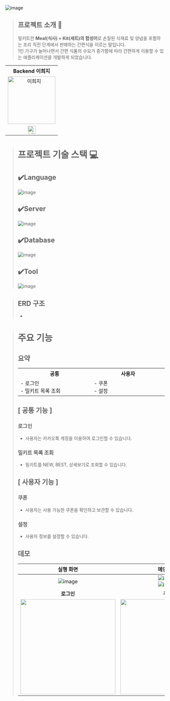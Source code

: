 ![image](https://github.com/heeji-lee/Mealkit/assets/73567158/13449f20-8e28-4556-82c6-46f9d367bd27)
>## 프로젝트 소개 📝
>밀키트란 <b>Meal(식사) + Kit(세트)의 합성어</b>로 손질된 식재료 및 양념을 포함하는 조리 직전 단계에서 판매하는 간편식을 이르는 말입니다.</br>
>1인 가구가 늘어나면서 간편 식품의 수요가 증가함에 따라 간편하게 이용할 수 있는 애플리케이션을 개발하게 되었습니다.

<table>
  <tr>
   <th>
    Backend 이희지
   </th>
  </tr>
  <tr>
    <td align="center">
        <img src="https://avatars.githubusercontent.com/u/73567158?v=4" width=150px alt="이희지"> 
        <br/>
    </td>
  </tr>
  <tr>
    <td align="center" class="희지">
        <a href="https://github.com/heeji-lee"><img alt="github-link" height="25" src="https://img.shields.io/badge/GitHub-181717?style=flat-square&logo=GitHub&logoColor=white"/></a>
   </td>
  </tr>
</table>

># 프로젝트 기술 스택 💻
>## ✔️Language
>![image](https://github.com/heeji-lee/Mealkit/assets/73567158/dcbc7470-728e-4615-b6e7-d16b6c38f98a)
>## ✔️Server
>![image](https://github.com/heeji-lee/Mealkit/assets/73567158/5e61acca-e05f-41be-a6a7-be438c63e16f)
>## ✔️Database
>![image](https://github.com/heeji-lee/Mealkit/assets/73567158/fff8313e-db8c-4fa3-8a15-6c303dd3a7ef)
>## ✔️Tool
>![image](https://github.com/heeji-lee/Mealkit/assets/73567158/1cf0f658-2843-40ce-bb5b-781c60c27390)


>## ERD 구조
>-

># 주요 기능
>## 요약
><table>
  <tr>
   <th>
    공통
   </th>
   <th>
    사용자
   </th>
  </tr>
  <tr>
   <td align="left" width="300px" class="공통">
    - 로그인</br>
    - 밀키트 목록 조회
   </td>
   <td align="left" width="300px" class="사용자">
    - 쿠폰</br>
    - 설정
   </td>
  </tr>
</table>

## [ 공통 기능 ]

### 로그인
- 사용자는 카카오톡 계정을 이용하여 로그인할 수 있습니다.
### 밀키트 목록 조회
- 밀키트를 NEW, BEST, 상세보기로 조회할 수 있습니다.

## [ 사용자 기능 ]

### 쿠폰
- 사용자는 사용 가능한 쿠폰을 확인하고 보관할 수 있습니다.
### 설정
- 사용자 정보를 설정할 수 있습니다.

## 데모
|실행 화면|메인 화면|밀키트 자세히 보기|
|:--------:|:-------:|:-------:|
|![image](https://user-images.githubusercontent.com/73567158/228308254-6fe004b3-545e-426f-a7ca-d7e380d7867c.png)|![image](https://user-images.githubusercontent.com/73567158/228308293-e59a6fc5-3106-4c34-8425-20c9325632ee.png)</br>![image](https://user-images.githubusercontent.com/73567158/228308333-9916e752-d85b-427f-a763-525d8904661f.png)|![image](https://user-images.githubusercontent.com/73567158/228308347-4f0c630c-cf9f-4717-b020-0af82be56cc6.png)|
|**로그인**|**쿠폰**|**설정**|
|<img src="https://github.com/heeji-lee/Mealkit/assets/73567158/da8acf6c-a78b-43c9-8a2d-c1896b05d4d4" width="300" heigth="600" />|<img src="https://github.com/heeji-lee/Mealkit/assets/73567158/37c3136b-6c14-471b-9b93-143d6c54c89b" width="300" heigth="600" />|<img src="https://github.com/heeji-lee/Mealkit/assets/73567158/6e3f8697-e144-4c98-9c7e-46ffd1f2653c" width="300" heigth="600" />|
